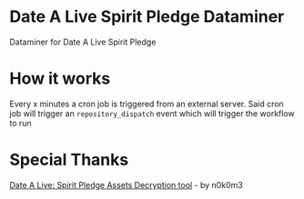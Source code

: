 # Date A Live Spirit Pledge Dataminer
Dataminer for Date A Live Spirit Pledge

# How it works
Every x minutes a cron job is triggered from an external server. Said cron job will trigger an `repository_dispatch` event which will trigger the workflow to run

# Special Thanks
[Date A Live: Spirit Pledge Assets Decryption tool](https://github.com/n0k0m3/DALSP-Assets-Decryption-tool) - by n0k0m3
